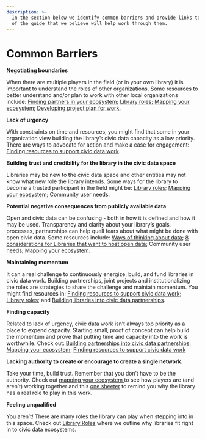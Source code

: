 ```yaml
---
description: >-
  In the section below we identify common barriers and provide links to sections
  of the guide that we believe will help work through them.
---
```


# Common Barriers

 **Negotiating boundaries**

When there are multiple players in the field \(or in your own library\) it is important to understand the roles of other organizations.  Some resources to better understand and/or plan to work with other local organizations include: [Finding partners in your ecosystem](finding-a-data-intermediary-partne.md); [Library roles](); [Mapping your ecosystem](../understanding-your-ecosystem/mapping-your-ecosystem.md); [Developing project plan for work](https://github.com/civic-switchboard/guide/raw/master/toolkit/Civic%20Switchboard%20Activity%20Canvas%20Updated%20May%202%202018.pdf).

**Lack of urgency**

With constraints on time and  resources, you might find that some in your organization view building the library’s civic data capacity as a low priority.  There are ways to advocate for action and make a case for engagement: [Finding resources to support civic data work](../maintaining/finding-resources-for-your-engagement.md).

**Building trust and credibility for the library in the civic data space** 

Libraries may be new to the civic data space and other entities may not  know what new role the library intends. Some ways for the library to become a trusted participant in the field might be: [Library roles](); [Mapping your ecosystem](../understanding-your-ecosystem/mapping-your-ecosystem.md); Community user needs.

**Potential negative consequences from publicly available data**

Open and civic data can be confusing - both in how it is defined and how it may be used. Transparency and clarity about your library’s goals, processes, partnerships can help quell fears about what might be done with open civic data.  Some resources include: [Ways of thinking about data](../context-and-concepts/ways-of-thinking-about-data-open-data-civic-data.md); [8 considerations for Libraries that want to host open data](https://civic-switchboard.github.io/post_14/); Community user needs; [Mapping your ecosystem](../understanding-your-ecosystem/mapping-your-ecosystem.md).

**Maintaining momentum** 

It can a real challenge to continuously energize, build, and fund libraries in civic data work.  Building partnerships, joint projects and institutionalizing the roles are strategies to share the challenge  and maintain momentum. You might find resources in: [Finding resources to support civic data work](../maintaining/finding-resources-for-your-engagement.md); [Library roles](); and [Building libraries into civic data partnerships](building-libraries-into-civic-data-partnerships.md).

**Finding capacity** 

Related to lack of urgency, civic data work isn’t always top priority as a place to expend capacity.  Starting small, proof of concept can help build the momentum and prove that putting time and capacity into the work is worthwhile. Check out: [Building partnerships into civic data partnerships](building-libraries-into-civic-data-partnerships.md); [Mapping your ecosystem](../understanding-your-ecosystem/mapping-your-ecosystem.md); [Finding resources to support civic data work](../maintaining/finding-resources-for-your-engagement.md)

**Lacking authority to create or encourage to create a single network.**  

Take your time, build trust.  Remember that you don’t have to be the authority.  Check out [mapping your ecosystem ](../understanding-your-ecosystem/mapping-your-ecosystem.md)to see how players are \(and aren’t\) working together and this [one sheeter](../toolkit/) to remind you why the library has a real role to play in this work. 

**Feeling unqualified**

You aren’t! There are many  roles the library can play when  stepping into in this space. Check out [Library Roles]() where we outline why libraries fit right in to civic data ecosystems.  


